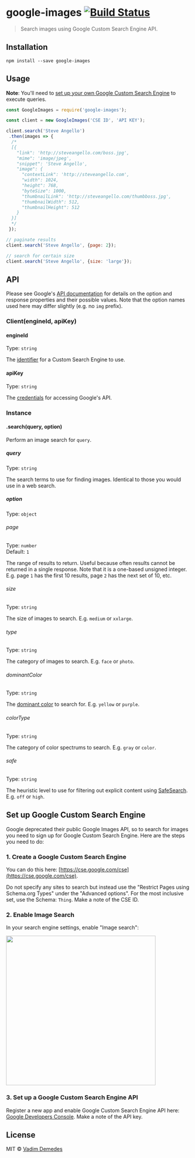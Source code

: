 # google-images [![Build Status](https://travis-ci.org/vadimdemedes/google-images.svg?branch=master)](https://travis-ci.org/vadimdemedes/google-images)

> Search images using Google Custom Search Engine API.

## Installation

```
npm install --save google-images
```

## Usage

**Note**: You'll need to [set up your own Google Custom Search Engine](#set-up-google-custom-search-engine) to execute queries.

```js
const GoogleImages = require('google-images');

const client = new GoogleImages('CSE ID', 'API KEY');

client.search('Steve Angello')
 .then(images => {
  /*
  [{
    "link": 'http://steveangello.com/boss.jpg',
    "mime": 'image/jpeg',
    "snippet": 'Steve Angello',
    "image": {
      "contextLink": 'http://steveangello.com',
      "width": 1024,
      "height": 768,
      "byteSize": 1000,
      "thumbnailLink": 'http://steveangello.com/thumbboss.jpg',
      "thumbnailWidth": 512,
      "thumbnailHeight": 512
    }
  }]
  */
 });

// paginate results
client.search('Steve Angello', {page: 2});

// search for certain size
client.search('Steve Angello', {size: 'large'});
```

## API

Please see Google's [API documentation](https://developers.google.com/custom-search/json-api/v1/reference/cse/list#parameters) for details on the option and response properties and their possible values. Note that the option names used here may differ slightly (e.g. no `img` prefix).

### Client(engineId, apiKey)

#### engineId

Type: `string`

The [identifier](https://developers.google.com/custom-search/json-api/v1/overview#prerequisites) for a Custom Search Engine to use.

#### apiKey

Type: `string`

The [credentials](https://support.google.com/googleapi/answer/6158857?hl=en) for accessing Google's API.

### Instance

#### .search(query, option)

Perform an image search for `query`.

##### query

Type: `string`

The search terms to use for finding images. Identical to those you would use in a web search.

##### option

Type: `object`

###### page

Type: `number`<br>
Default: `1`

The range of results to return. Useful because often results cannot be returned in a single response. Note that it is a one-based unsigned integer. E.g. page `1` has the first 10 results, page `2` has the next set of 10, etc.

###### size

Type: `string`

The size of images to search. E.g. `medium` or `xxlarge`.

###### type

Type: `string`

The category of images to search. E.g. `face` or `photo`.

###### dominantColor

Type: `string`

The [dominant color](https://designshack.net/articles/graphics/understanding-color-dominant-vs-recessive-colors/) to search for. E.g. `yellow` or `purple`.

###### colorType

Type: `string`

The category of color spectrums to search. E.g. `gray` or `color`.

###### safe

Type: `string`

The heuristic level to use for filtering out explicit content using [SafeSearch](https://en.wikipedia.org/wiki/SafeSearch). E.g. `off` or `high`.

## Set up Google Custom Search Engine

Google deprecated their public Google Images API, so to search for images you need to sign up for Google Custom Search Engine.
Here are the steps you need to do:

### 1. Create a Google Custom Search Engine

You can do this here: [https://cse.google.com/cse](https://cse.google.com/cse).

Do not specify any sites to search but instead use the "Restrict Pages using Schema.org Types" under the "Advanced options".
For the most inclusive set, use the Schema: `Thing`. Make a note of the CSE ID.

### 2. Enable Image Search

In your search engine settings, enable "Image search":

<img src="media/screenshot.png" width="408" />

### 3. Set up a Google Custom Search Engine API

Register a new app and enable Google Custom Search Engine API here: [Google Developers Console](https://console.developers.google.com).
Make a note of the API key.

## License

MIT © [Vadim Demedes](https://vadimdemedes.com)
